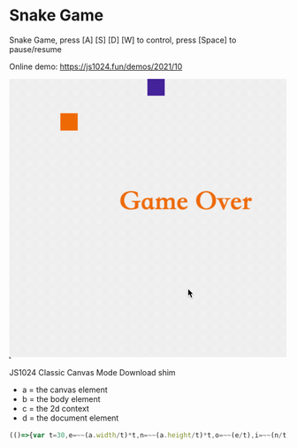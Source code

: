 # Snake Game

Snake Game, press [A] [S] [D] [W] to control, press [Space] to pause/resume

Online demo: https://js1024.fun/demos/2021/10

![preview](preview.gif)

JS1024 Classic Canvas Mode Download shim

* a = the canvas element
* b = the body element
* c = the 2d context
* d = the document element

```javascript
(()=>{var t=30,e=~~(a.width/t)*t,n=~~(a.height/t)*t,o=~~(e/t),i=~~(n/t),l={97:{x:-1,y:0,o:100},115:{x:0,y:1,o:119},100:{x:1,y:0,o:97},119:{x:0,y:-1,o:115}};let y,f,x;function r(e,n){c.strokeStyle="#fff",c.strokeRect(e.x*t,e.y*t,t,t),c.fillStyle=n||"#aaa",c.fillRect(e.x*t,e.y*t,t,t)}function s(){var t={x:~~(Math.random()*o),y:~~(Math.random()*i)};return y.some(e=>t.x==e.x&&t.y==e.y)?s():t}function h(){y=[{x:~~(o/2),y:~~(i/2),d:119}],f=s(),u()}function u(){var t=function(t){var e=l[t.d];return{x:t.x+e.x,y:t.y+e.y,d:t.d}}(y[0]);if(!(t.x>=0&&t.x<o&&t.y>=0&&t.y<i))return c.fillStyle="#e60",c.font="bold 48px serif",c.fillText("Game Over",(e-96)/2,(n-24)/2),void setTimeout(h,2e3);y.unshift(t),f.x==t.x&&f.y==t.y?f=s():y.pop(),c.fillStyle="#eee",c.fillRect(0,0,e,n),r(f,"#e60"),r(y[0],"#429"),y.slice(1).forEach(t=>r(t)),x=setTimeout(u,150-1.5*y.length)}addEventListener("keypress",t=>{32==t.which&&(x?(clearTimeout(x),x=null):u());var e=l[t.which];if(e){var c=y[0];if(y.length>1&&e.o==c.d)return;c.d=t.which}}),h()})();
```

